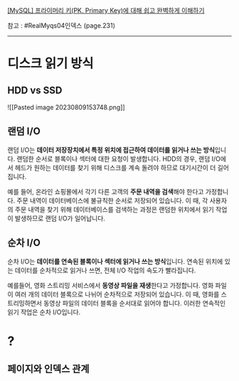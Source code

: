 [[MySQL] 프라이머리 키(PK, Primary Key)에 대해 쉽고 완벽하게 이해하기](https://mangkyu.tistory.com/285)

참고 : #RealMyqs04인덱스 (page.231)


-----

# 디스크 읽기 방식
## HDD vs SSD
![[Pasted image 20230809153748.png]]


## 랜덤 I/O
랜덤 I/O는 **데이터 저장장치에서 특정 위치에 접근하여 데이터를 읽거나 쓰는 방식**입니다. 랜덤한 순서로 블록이나 섹터에 대한 요청이 발생합니다. HDD의 경우, 랜덤 I/O에서 헤드가 원하는 데이터를 찾기 위해 디스크를 계속 돌려야 하므로 대기시간이 더 길어집니다.

예를 들어, 온라인 쇼핑몰에서 각기 다른 고객의 **주문 내역을 검색**해야 한다고 가정합니다. 주문 내역이 데이터베이스에 불규칙한 순서로 저장되어 있습니다. 이 때, 각 사용자의 주문 내역을 찾기 위해 데이터베이스를 검색하는 과정은 랜덤한 위치에서 읽기 작업이 발생하므로 랜덤 I/O가 일어납니다.


## 순차 I/O
순차 I/O는 **데이터를 연속된 블록이나 섹터에 읽거나 쓰는 방식**입니다. 연속된 위치에 있는 데이터를 순차적으로 읽거나 쓰면, 전체 I/O 작업의 속도가 빨라집니다. 

예를들어, 영화 스트리밍 서비스에서 **동영상 파일을 재생**한다고 가정합니다. 영화 파일이 여러 개의 데이터 블록으로 나뉘어 순차적으로 저장되어 있습니다. 이 때, 영화를 스트리밍하면서 동영상 파일의 데이터 블록을 순서대로 읽어야 합니다. 이러한 연속적인 읽기 작업은 순차 I/O입니다.


# ?
## 페이지와 인덱스 관계
